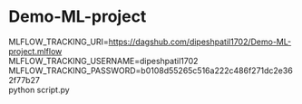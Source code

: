 # Demo-ML-project
MLFLOW_TRACKING_URI=https://dagshub.com/dipeshpatil1702/Demo-ML-project.mlflow \
MLFLOW_TRACKING_USERNAME=dipeshpatil1702 \
MLFLOW_TRACKING_PASSWORD=b0108d55265c516a222c486f271dc2e362f77b27 \
python script.py